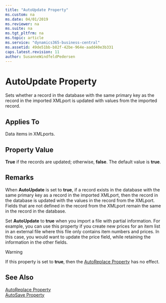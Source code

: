 ```yaml
---
title: "AutoUpdate Property"
ms.custom: na
ms.date: 04/01/2019
ms.reviewer: na
ms.suite: na
ms.tgt_pltfrm: na
ms.topic: article
ms.service: "dynamics365-business-central"
ms.assetid: 49de51bb-b82f-42be-964e-aadd40e3b331
caps.latest.revision: 11
author: SusanneWindfeldPedersen
---
```


# AutoUpdate Property
Sets whether a record in the database with the same primary key as the record in the imported XMLport is updated with values from the imported record.  

## Applies To  
 Data items in XMLports.  

## Property Value  
 **True** if the records are updated; otherwise, **false**. The default value is **true**.  

## Remarks  
 When **AutoUpdate** is set to **true**, if a record exists in the database with the same primary key as a record in the imported XMLport, then the record in the database is updated with the values in the record from the XMLport. Fields that are not defined in the record from the XMLport remain the same in the record in the database.  

 Set **AutoUpdate** to **true** when you import a file with partial information. For example, you can use this property if you create new prices for an item list in an external file where this file only contains item numbers and prices. In this case, you would want to update the price field, while retaining the information in the other fields.  

> [!WARNING]  
>  If this property is set to **true**, then the [AutoReplace Property](devenv-autoreplace-property.md) has no effect.  

## See Also  
 [AutoReplace Property](devenv-autoReplace-property.md)   
 [AutoSave Property](devenv-autosave-property.md)
